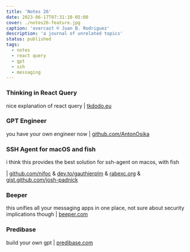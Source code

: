 ```yaml
---
title: 'Notes 26'
date: 2023-06-17T07:31:10-05:00
cover: ./notes26-feature.jpg
caption: 'overcast © Juan B. Rodriguez'
description: 'a journal of unrelated topics'
status: published
tags:
  - notes
  - react query
  - gpt
  - ssh
  - messaging
---
```


### Thinking in React Query

nice explanation of react query | [tkdodo.eu](https://tkdodo.eu/blog/thinking-in-react-query)

### GPT Engineer

you have your own engineer now | [github.com/AntonOsika](https://github.com/AntonOsika/gpt-engineer)

### SSH Agent for macOS and fish

i think this provides the best solution for ssh-agent on macos, with fish

| [github.com/nifoc](https://github.com/nifoc/ssh-agent-macos.fish) & [dev.to/gauthierplm](https://dev.to/gauthierplm/fish-start-ssh-agent-on-session-opening-on-macos-2884) & [rabexc.org](https://rabexc.org/posts/pitfalls-of-ssh-agents) & [gist.github.com/josh-padnick](https://gist.github.com/josh-padnick/c90183be3d0e1feb89afd7573505cab3)

### Beeper

this unifies all your messaging apps in one place, not sure about security implications though | [beeper.com](https://www.beeper.com)

### Predibase

build your own gpt | [predibase.com](https://predibase.com/)
